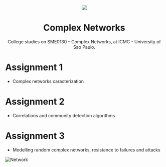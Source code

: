 <p align="center">
  <img src="https://media.giphy.com/media/xT4uQF7h39mlsF5czK/giphy.gif"/>
  <h1 align="center">Complex Networks</h1>
  <p align="center">College studies on SME0130 - Complex Networks, at ICMC - University of Sao Paulo.</p>
</p>


# Assignment 1
* Complex networks caracterization

# Assignment 2
* Correlations and community detection algorithms

# Assignment 3
* Modelling random complex networks, resistance to failures and attacks

![Network](http://quantifiedself.com/wp-content/uploads/2015/07/Graph4_red_black.png)

